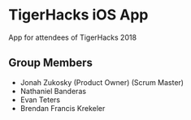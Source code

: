 # TigerHacks iOS App
App for attendees of TigerHacks 2018 

## Group Members

* Jonah Zukosky (Product Owner) (Scrum Master)
* Nathaniel Banderas
* Evan Teters
* Brendan Francis Krekeler

